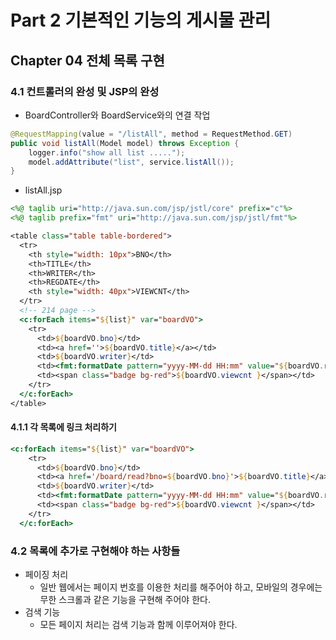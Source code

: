 # Part 2 기본적인 기능의 게시물 관리

## Chapter 04 전체 목록 구현

### 4.1 컨트롤러의 완성 및 JSP의 완성

- BoardController와 BoardService와의 연결 작업

```java
@RequestMapping(value = "/listAll", method = RequestMethod.GET)
public void listAll(Model model) throws Exception {
	logger.info("show all list .....");
	model.addAttribute("list", service.listAll());
}
```

- listAll.jsp

```jsp
<%@ taglib uri="http://java.sun.com/jsp/jstl/core" prefix="c"%>
<%@ taglib prefix="fmt" uri="http://java.sun.com/jsp/jstl/fmt"%>
```

```jsp
<table class="table table-bordered">
  <tr>
    <th style="width: 10px">BNO</th>
    <th>TITLE</th>
    <th>WRITER</th>
    <th>REGDATE</th>
    <th style="width: 40px">VIEWCNT</th>
  </tr>
  <!-- 214 page -->
  <c:forEach items="${list}" var="boardVO">
    <tr>
      <td>${boardVO.bno}</td>
      <td><a href=''>${boardVO.title}</a></td>
      <td>${boardVO.writer}</td>
      <td><fmt:formatDate pattern="yyyy-MM-dd HH:mm" value="${boardVO.regdate}" /></td>
      <td><span class="badge bg-red">${boardVO.viewcnt }</span></td>
    </tr>
  </c:forEach>
</table>
```



#### 4.1.1 각 목록에 링크 처리하기

```jsp
<c:forEach items="${list}" var="boardVO">
    <tr>
      <td>${boardVO.bno}</td>
      <td><a href='/board/read?bno=${boardVO.bno}'>${boardVO.title}</a></td>
      <td>${boardVO.writer}</td>
      <td><fmt:formatDate pattern="yyyy-MM-dd HH:mm" value="${boardVO.regdate}" /></td>
      <td><span class="badge bg-red">${boardVO.viewcnt }</span></td>
    </tr>
  </c:forEach>
```



### 4.2 목록에 추가로 구현해야 하는 사항들

- 페이징 처리
  - 일반 웹에서는 페이지 번호를 이용한 처리를 해주어야 하고, 모바일의 경우에는 무한 스크롤과 같은 기능을 구현해 주어야 한다.
- 검색 기능
  - 모든 페이지 처리는 검색 기능과 함께 이루어져야 한다.